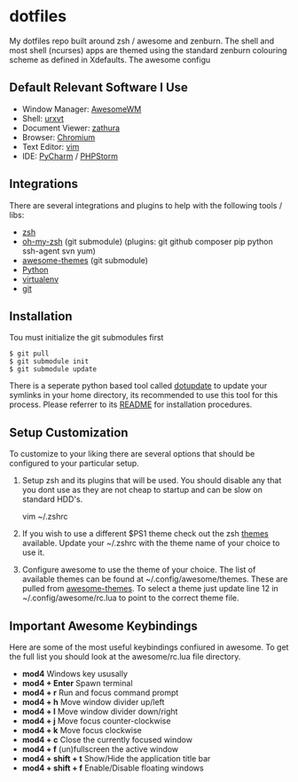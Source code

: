 dotfiles
============================

My dotfiles repo built around zsh / awesome and zenburn. The shell and most shell (ncurses) apps are themed using
the standard zenburn colouring scheme as defined in Xdefaults. The awesome configu

Default Relevant Software I Use
-----------------------------------

- Window Manager: [AwesomeWM](http://awesome.naquadah.org/)
- Shell: [urxvt](http://software.schmorp.de/pkg/rxvt-unicode.html)
- Document Viewer: [zathura](http://pwmt.org/projects/zathura/)
- Browser: [Chromium](http://www.chromium.org/Home)
- Text Editor: [vim](http://www.vim.org/)
- IDE: [PyCharm](http://www.jetbrains.com/pycharm/) / [PHPStorm](http://www.jetbrains.com/phpstorm/)

Integrations
------------------------------------------

There are several integrations and plugins to help with the following tools / libs:

- [zsh](http://www.zsh.org/)
- [oh-my-zsh](https://github.com/robbyrussell/oh-my-zsh) (git submodule) (plugins: git github composer pip python ssh-agent svn yum)
- [awesome-themes](https://github.com/mikar/awesome-themes) (git submodule)
- [Python](http://python.org)
- [virtualenv](https://github.com/pypa/virtualenv)
- [git](https://github.com/git/git)


Installation
-----------------------------

Tou must initialize the git submodules first

    $ git pull
    $ git submodule init
    $ git submodule update

There is a seperate python based tool called [dotupdate](https://github.com/leighmacdonald/dotupdate) to update
your symlinks in your home directory, its recommended to use this tool for this process. Please referrer to its
[README](https://github.com/leighmacdonald/dotupdate/blob/master/README.md) for installation procedures.


Setup Customization
----------------------------

To customize to your liking there are several options that should be configured to your particular setup.

1. Setup zsh and its plugins that will be used. You should disable any that you dont use as they are
   not cheap to startup and can be slow on standard HDD's.

    vim ~/.zshrc

2. If you wish to use a different $PS1 theme check out the zsh
   [themes](https://github.com/robbyrussell/oh-my-zsh/wiki/themes) available. Update your ~/.zshrc with the
    theme name of your choice to use it.

3. Configure awesome to use the theme of your choice. The list of available themes can be found at
   ~/.config/awesome/themes. These are pulled from [awesome-themes](https://github.com/mikar/awesome-themes).
   To select a theme just update line 12 in ~/.config/awesome/rc.lua to point to the correct theme file.

Important Awesome Keybindings
----------------------------------

Here are some of the most useful keybindings confiured in awesome. To get the full list you
should look at the awesome/rc.lua file directory.

- **mod4** Windows key ususally
- **mod4 + Enter** Spawn terminal
- **mod4 + r** Run and focus command prompt
- **mod4 + h** Move window divider up/left
- **mod4 + l** Move window divider down/right
- **mod4 + j** Move focus counter-clockwise
- **mod4 + k** Move focus clockwise
- **mod4 + c** Close the currently focused window
- **mod4 + f** (un)fullscreen the active window
- **mod4 + shift + t** Show/Hide the application title bar
- **mod4 + shift + f** Enable/Disable floating windows
